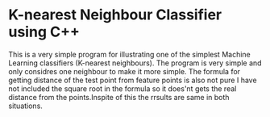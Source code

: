 # K-nearest Neighbour Classifier using C++
This is a very simple program for illustrating one of the simplest Machine Learning classifiers (K-nearest neighbours). The program is very simple and only considres one neighbour to make it more simple. The formula for getting distance of the test point from feature points is also not pure I have not included the square root in the formula so it does'nt gets the real distance from the points.Inspite of this the rrsults are same in both situations.
